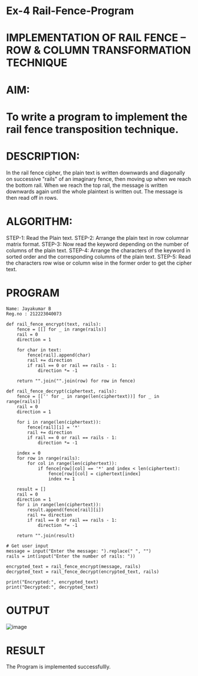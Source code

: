 # Ex-4 Rail-Fence-Program

# IMPLEMENTATION OF RAIL FENCE – ROW & COLUMN TRANSFORMATION TECHNIQUE

# AIM:

# To write a program to implement the rail fence transposition technique.

# DESCRIPTION:

In the rail fence cipher, the plain text is written downwards and diagonally on successive "rails" of an imaginary fence, then moving up when we reach the bottom rail. When we reach the top rail, the message is written downwards again until the whole plaintext is written out. The message is then read off in rows.

# ALGORITHM:

STEP-1: Read the Plain text.
STEP-2: Arrange the plain text in row columnar matrix format.
STEP-3: Now read the keyword depending on the number of columns of the plain text.
STEP-4: Arrange the characters of the keyword in sorted order and the corresponding columns of the plain text.
STEP-5: Read the characters row wise or column wise in the former order to get the cipher text.

# PROGRAM
```
Name: Jayakumar B
Reg.no : 212223040073
```
```PY
def rail_fence_encrypt(text, rails):
    fence = [[] for _ in range(rails)]
    rail = 0
    direction = 1
    
    for char in text:
        fence[rail].append(char)
        rail += direction
        if rail == 0 or rail == rails - 1:
            direction *= -1
    
    return "".join("".join(row) for row in fence)

def rail_fence_decrypt(ciphertext, rails):
    fence = [['' for _ in range(len(ciphertext))] for _ in range(rails)]
    rail = 0
    direction = 1
    
    for i in range(len(ciphertext)):
        fence[rail][i] = '*'
        rail += direction
        if rail == 0 or rail == rails - 1:
            direction *= -1
    
    index = 0
    for row in range(rails):
        for col in range(len(ciphertext)):
            if fence[row][col] == '*' and index < len(ciphertext):
                fence[row][col] = ciphertext[index]
                index += 1
    
    result = []
    rail = 0
    direction = 1
    for i in range(len(ciphertext)):
        result.append(fence[rail][i])
        rail += direction
        if rail == 0 or rail == rails - 1:
            direction *= -1
    
    return "".join(result)

# Get user input
message = input("Enter the message: ").replace(" ", "")
rails = int(input("Enter the number of rails: "))

encrypted_text = rail_fence_encrypt(message, rails)
decrypted_text = rail_fence_decrypt(encrypted_text, rails)

print("Encrypted:", encrypted_text)
print("Decrypted:", decrypted_text)

```

# OUTPUT

![image](https://github.com/user-attachments/assets/2855fd16-120f-4c67-84ae-c916ae932600)


# RESULT
The Program is implemented successfullly.
